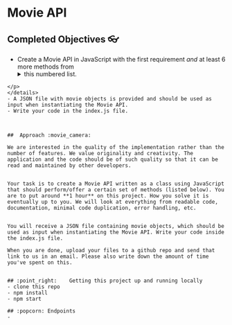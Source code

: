 # Movie API

## Completed Objectives :eyeglasses:
- Create a Movie API in JavaScript with the first requirement *and* at least 6 more methods from <details><summary> this numbered list.</summary>
  <p>
  ```
    - [x] (REQUIRED) When instantiating the class with the imported movies.json file, add an “id” and a random “rating” from 1 to 5 for each movie before storing it.
    - [x] 2. A method that returns movies from a certain genre.
    - [] 3. A method that removes a movie with a certain id (if found).
    - [] 4. A method that returns the movies with the subtitle and thumb properties filtered out.
    - [x] 5. A method that returns the movies sorted by name.
    - [x] 6. A method that returns the 2 top rated movies and 2 bottom rated movies.
    - [x] 7. A method that prints out the three top rated movies.
    - [x] 8. A method that prints out movies sorted from bottom rated to top rated.
    - [] 9. A method that allows the user to add a new movie object to the movie list (supply all properties but the “id” and “rating”. The “id” and “rating” properties should be added internally by the method.
    - [x] 10. A method that returns a movie with a certain id (if found).
    - [] 11. A method that changes the title of a movie with a certain id (if found). The updated title should be sent in as an argument to the method.
```
</p>
</details>
- A JSON file with movie objects is provided and should be used as input when instantiating the Movie API.
- Write your code in the index.js file.
  


##	Approach :movie_camera:

We are interested in the quality of the implementation rather than the number of features. We value originality and creativity. The application and the code should be of such quality so that it can be read and maintained by other developers.


Your task is to create a Movie API written as a class using JavaScript that should perform/offer a certain set of methods (listed below). You are to put around **1 hour** on this project. How you solve it is eventually up to you. We will look at everything from readable code, documentation, minimal code duplication, error handling, etc.


You will receive a JSON file containing movie objects, which should be used as input when instantiating the Movie API. Write your code inside the index.js file.

When you are done, upload your files to a github repo and send that link to us in an email. Please also write down the amount of time you've spent on this.


## :point_right:	Getting this project up and running locally
- clone this repo
- npm install
- npm start

## :popcorn: Endpoints
- 
